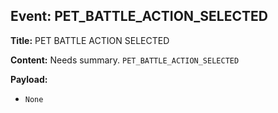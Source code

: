 ## Event: PET_BATTLE_ACTION_SELECTED

**Title:** PET BATTLE ACTION SELECTED

**Content:**
Needs summary.
`PET_BATTLE_ACTION_SELECTED`

**Payload:**
- `None`